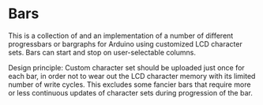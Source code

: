 # Bars
This is a collection of and an implementation of a number of different progressbars or bargraphs for Arduino using customized LCD character sets. Bars can start and stop on user-selectable columns. 
 
Design principle: Custom character set should be uploaded just once for each bar, in order not to wear out the LCD character memory with its limited number of write cycles. This excludes some fancier bars that require more or less continuous updates of character sets during progression of the bar.


